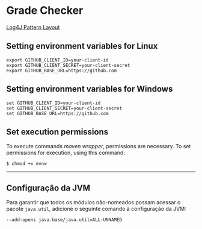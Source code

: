 # Grade Checker

[Log4J Pattern Layout](https://logging.apache.org/log4j/1.2/apidocs/org/apache/log4j/PatternLayout.html)

## Setting environment variables for Linux

```shell
export GITHUB_CLIENT_ID=your-client-id
export GITHUB_CLIENT_SECRET=your-client-secret
export GITHUB_BASE_URL=https://github.com
```

## Setting environment variables for Windows

```shell
set GITHUB_CLIENT_ID=your-client-id
set GITHUB_CLIENT_SECRET=your-client-secret
set GITHUB_BASE_URL=https://github.com
```

## Set execution permissions

To execute commands *maven wrapper*, permissions are necessary. To set permissions for execution, using this command:

```shell
$ chmod +x mvnw
```

---

## Configuração da JVM

Para garantir que todos os módulos não-nomeados possam acessar o pacote `java.util`, adicione o 
seguinte comando à configuração da JVM:

```
--add-opens java.base/java.util=ALL-UNNAMED
```